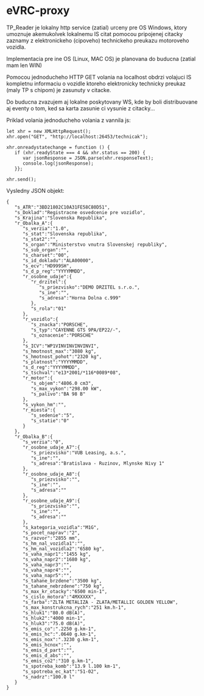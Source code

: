 # eVRC-proxy
TP_Reader je lokalny http service (zatial) urceny pre OS Windows, ktory umoznuje akemukolvek lokalnemu IS citat pomocou pripojenej citacky zaznamy z elektronickeho (cipoveho) technickeho preukazu motoroveho vozidla.

Implementacia pre ine OS (Linux, MAC OS) je planovana do buducna (zatial mam len WIN)

Pomocou jednoducheho HTTP GET volania na localhost obdrzi volajuci IS kompletnu informaciu o vozidle ktoreho elektronicky technicky preukaz (maly TP s chipom) je zasunuty v citacke.

Do buducna zvazujem aj lokalne poskytovany WS, kde by boli distribuovane aj eventy o tom, ked sa karta zasunie ci vysunie z citacky...

Priklad volania jednoducheho volania z vannila js:

```
let xhr = new XMLHttpRequest();
xhr.open("GET", "http://localhost:26453/technicak");

xhr.onreadystatechange = function () {
   if (xhr.readyState === 4 && xhr.status == 200) {
      var jsonResponse = JSON.parse(xhr.responseText);
      console.log(jsonResponse);
   }};

xhr.send();
```

Vysledny JSON objekt:

```
{
   "s_ATR":"3BD21802C10A31FE58C80D51",
   "s_Doklad":"Registracne osvedcenie pre vozidlo",
   "s_Krajina":"Slovenska Republika",
   "r_Obalka_A":{
      "s_verzia":"1.0",
      "s_stat":"Slovenska republika",
      "s_stat2":"",
      "s_organ":"Ministerstvo vnutra Slovenskej republiky",
      "s_sub_organ":"",
      "s_charset":"00",
      "s_id_dokladu":"ALA00000",
      "s_ecv":"HD999SH",
      "s_d_p_reg":"YYYYMMDD",
      "r_osobne_udaje":{
         "r_drzitel":{
            "s_priezvisko":"DEMO DRZITEL s.r.o.",
            "s_ine":"",
            "s_adresa":"Horna Dolna c.999"
         },
         "s_rola":"01"
      },
      "r_vozidlo":{
         "s_znacka":"PORSCHE",
         "s_typ":"CAYENNE GTS 9PA/EP22/-",
         "s_oznacenie":"PORSCHE"
      },
      "s_ICV":"WP1VINVINVINVINVI",
      "s_hmotnost_max":"3080 kg",
      "s_hmotnost_pohot":"2320 kg",
      "s_platnost":"YYYYMMDD",
      "s_d_reg":"YYYYMMDD",
      "s_tschval":"e13*2001/*116*0089*08",
      "r_motor":{
         "s_objem":"4806.0 cm3",
         "s_max_vykon":"298.00 kW",
         "s_palivo":"BA 98 B"
      },
      "s_vykon_hm":"",
      "r_miesta":{
         "s_sedenie":"5",
         "s_statie":"0"
      }
   },
   "r_Obalka_B":{
      "s_verzia":"0",
      "r_osobne_udaje_A7":{
         "s_priezvisko":"VUB Leasing, a.s.",
         "s_ine":"",
         "s_adresa":"Bratislava - Ruzinov, Mlynske Nivy 1"
      },
      "r_osobne_udaje_A8":{
         "s_priezvisko":"",
         "s_ine":"",
         "s_adresa":""
      },
      "r_osobne_udaje_A9":{
         "s_priezvisko":"",
         "s_ine":"",
         "s_adresa":""
      },
      "s_kategoria_vozidla":"M1G",
      "s_pocet_naprav":"2",
      "s_razvor":"2855 mm",
      "s_hm_nal_vozidla1":"",
      "s_hm_nal_vozidla2":"6580 kg",
      "s_vaha_napr1":"1455 kg",
      "s_vaha_napr2":"1680 kg",
      "s_vaha_napr3":"",
      "s_vaha_napr4":"",
      "s_vaha_napr5":"",
      "s_tahane_brzdene":"3500 kg",
      "s_tahane_nebrzdene":"750 kg",
      "s_max_kr_otacky":"6500 min-1",
      "s_cislo_motora":"4MXXXXX",
      "s_farba":"ZLTA METALIZA - ZLATA/METALLIC GOLDEN YELLOW",
      "s_max_konstrukcna_rych":"251 km.h-1",
      "s_hluk1":"80.0 dB(A)",
      "s_hluk2":"4000 min-1",
      "s_hluk3":"75.0 dB(A)",
      "s_emis_co":".2250 g.km-1",
      "s_emis_hc":".0640 g.km-1",
      "s_emis_nox":".3230 g.km-1",
      "s_emis_hcnox":"",
      "s_emis_d_part":"",
      "s_emis_d_abs":"",
      "s_emis_co2":"310 g.km-1",
      "s_spotreba_komb":"13.9 l.100 km-1",
      "s_spotreba_ec_kat":"51-02",
      "s_nadrz":"100.0 l"
   }
}
```
